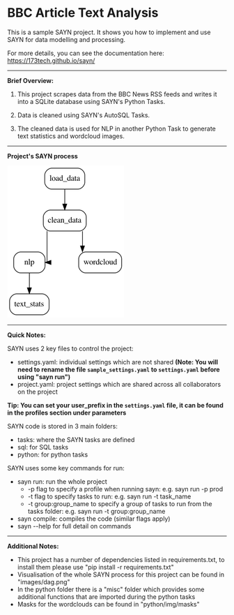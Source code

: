 # BBC Article Text Analysis




This is a sample SAYN project. It shows you how to implement and use SAYN for data modelling and processing.

For more details, you can see the documentation here: https://173tech.github.io/sayn/


---

**Brief Overview:**

 1. This project scrapes data from the BBC News RSS feeds and writes it into a SQLite database using SAYN's Python Tasks.

 2. Data is cleaned using SAYN's AutoSQL Tasks.

 3. The cleaned data is used for NLP in another Python Task to generate text statistics and wordcloud images.

 ---

 **Project's SAYN process**

 ![Visualisation of this project's SAYN process](/images/dag.png)


----

**Quick Notes:**

SAYN uses 2 key files to control the project:
  - settings.yaml: individual settings which are not shared **(Note: You will need to rename the file `sample_settings.yaml` to `settings.yaml` before using "sayn run")**
  - project.yaml: project settings which are shared across all collaborators on the project

**Tip: You can set your user_prefix in the `settings.yaml` file, it can be found in the profiles section under parameters**

SAYN code is stored in 3 main folders:
  - tasks: where the SAYN tasks are defined
  - sql: for SQL tasks
  - python: for python tasks

SAYN uses some key commands for run:
  - sayn run: run the whole project
    - -p flag to specify a profile when running sayn: e.g. sayn run -p prod
    - -t flag to specify tasks to run: e.g. sayn run -t task_name
    - -t group:group_name to specify a group of tasks to run from the tasks folder: e.g. sayn run -t group:group_name
  - sayn compile: compiles the code (similar flags apply)
  - sayn --help for full detail on commands

---
**Additional Notes:**

- This project has a number of dependencies listed in requirements.txt, to install them please use "pip install -r requirements.txt"
- Visualisation of the whole SAYN process for this project can be found in "images/dag.png"
- In the python folder there is a "misc" folder which provides some additional functions that are imported during the python tasks
- Masks for the wordclouds can be found in "python/img/masks"
